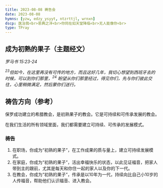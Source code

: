 ```yaml
---
title: 2023-08-08 祷告会
date: 2023-08-08
hymns: [yzw, edzy_ysyyt, ntzrttjl, wrnxn]
dscp: 医治我<br>恩典之洋<br>你同在如天堂降临<br>无人能像你<br>
type: TPray
---
```


## 成为初熟的果子（主题经文）

*罗马书 15:23-24* 

*<sup>23</sup>但如今，在这里再没有可传的地方，而且这好几年，我切心想望到西班牙去的时候，可以到你们那里，<sup>24</sup> 盼望从你们那里经过，得见你们，先与你们彼此交往，心里稍微满足，然后蒙你们送行。*

## 祷告方向（参考）

保罗成功建立的希腊教会，是初熟果子的教会。它是可持续和可传承发展的教会。

在我们生活的所有领域里面，我们都需要建立可持续、可传承的发展模式。

### 祷告

1. 在职场，你成为“初熟的果子”，在工作成果的质与量上，建立可持续发展模式。
1. 在家庭，你成为“初熟的果子”，活出幸福快乐的状态，以此见证福音，把家人带到主的跟前，尤其是每天和你住一起的家人以及你的下一代。
1. 在教会，你成为“初熟的果子”，传承是以10年为一代，持续向比自己小10岁的人传福音，帮助他们认识福音、进入教会。
